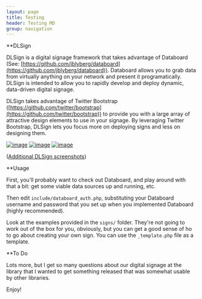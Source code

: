 ```yaml
---
layout: page
title: Testing
header: Testing MD
group: navigation
---
```

**DLSign

DLSign is a digital signage framework that takes advantage of Databoard (See: [https://github.com/jblyberg/databoard](https://github.com/jblyberg/databoard)).  Databoard allows you to grab data from virtually anything on your network and present it programatically.  DLSign is intended to allow you to rapidly develop and deploy dynamic, data-driven digital signage.

DLSign takes advantage of Twitter Bootstrap ([https://github.com/twitter/bootstrap](https://github.com/twitter/bootstrap)) to provide you with a large array of attractive design elements to use in your signage.  By leveraging Twitter Bootstrap, DLSign lets you focus more on deploying signs and less on designing them.

[![image](http://farm8.staticflickr.com/7062/6884553189_8d99426f25_m.jpg)](http://www.flickr.com/photos/jblyberg/6884553189/in/photostream) [![image](http://farm8.staticflickr.com/7052/6884553505_ef25349809_m.jpg)](http://www.flickr.com/photos/jblyberg/6884553505/in/photostream) [![image](http://farm8.staticflickr.com/7057/6884553587_c79e3daa2f_m.jpg)](http://www.flickr.com/photos/jblyberg/6884553587/in/photostream)

([Additional DLSign screenshots](http://www.flickr.com/photos/jblyberg/sets/72157629338788147/))

**Usage

First, you'll probably want to check out Databoard, and play around with that a bit: get some viable data sources up and running, etc.

Then edit `include/databoard_auth.php`, substituting your Databoard username and password that you set up when you implemented Databoard (highly recommended).

Look at the examples provided in the `signs/` folder.  They're not going to work out of the box for you, obviously, but you can get a good sense of ho to go about creating your own sign.  You can use the `_template.php` file as a template.

**To Do

Lots more, but I get so many questions about our digital signage at the library that I wanted to get something released that was somewhat usable by other libraries.

Enjoy!